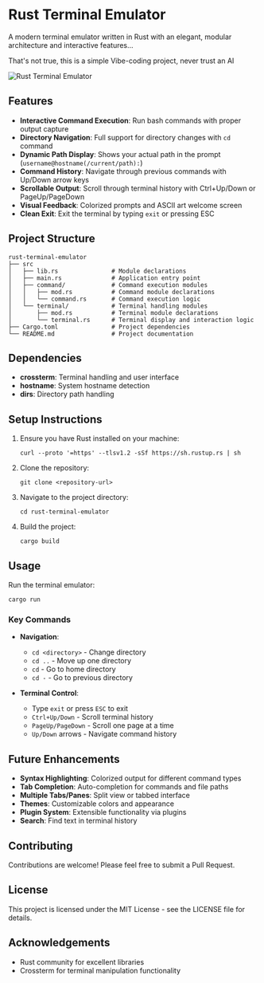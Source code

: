 # Rust Terminal Emulator

A modern terminal emulator written in Rust with an elegant, modular architecture and interactive features...

That's not true, this is a simple Vibe-coding project, never trust an AI 

![Rust Terminal Emulator](https://raw.githubusercontent.com/rust-lang/rust-artwork/master/logo/rust-logo-128x128.png)

## Features

- **Interactive Command Execution**: Run bash commands with proper output capture
- **Directory Navigation**: Full support for directory changes with `cd` command
- **Dynamic Path Display**: Shows your actual path in the prompt (`username@hostname(/current/path):`)
- **Command History**: Navigate through previous commands with Up/Down arrow keys
- **Scrollable Output**: Scroll through terminal history with Ctrl+Up/Down or PageUp/PageDown
- **Visual Feedback**: Colorized prompts and ASCII art welcome screen
- **Clean Exit**: Exit the terminal by typing `exit` or pressing ESC

## Project Structure

```
rust-terminal-emulator
├── src
│   ├── lib.rs               # Module declarations
│   ├── main.rs              # Application entry point
│   ├── command/             # Command execution modules
│   │   ├── mod.rs           # Command module declarations
│   │   └── command.rs       # Command execution logic
│   └── terminal/            # Terminal handling modules
│       ├── mod.rs           # Terminal module declarations
│       └── terminal.rs      # Terminal display and interaction logic
├── Cargo.toml               # Project dependencies
└── README.md                # Project documentation
```

## Dependencies

- **crossterm**: Terminal handling and user interface
- **hostname**: System hostname detection
- **dirs**: Directory path handling

## Setup Instructions

1. Ensure you have Rust installed on your machine:
   ```
   curl --proto '=https' --tlsv1.2 -sSf https://sh.rustup.rs | sh
   ```

2. Clone the repository:
   ```
   git clone <repository-url>
   ```

3. Navigate to the project directory:
   ```
   cd rust-terminal-emulator
   ```

4. Build the project:
   ```
   cargo build
   ```

## Usage

Run the terminal emulator:

```
cargo run
```

### Key Commands

- **Navigation**: 
  - `cd <directory>` - Change directory
  - `cd ..` - Move up one directory
  - `cd` - Go to home directory
  - `cd -` - Go to previous directory

- **Terminal Control**:
  - Type `exit` or press `ESC` to exit
  - `Ctrl+Up/Down` - Scroll terminal history
  - `PageUp/PageDown` - Scroll one page at a time
  - `Up/Down` arrows - Navigate command history

## Future Enhancements

- **Syntax Highlighting**: Colorized output for different command types
- **Tab Completion**: Auto-completion for commands and file paths
- **Multiple Tabs/Panes**: Split view or tabbed interface
- **Themes**: Customizable colors and appearance
- **Plugin System**: Extensible functionality via plugins
- **Search**: Find text in terminal history

## Contributing

Contributions are welcome! Please feel free to submit a Pull Request.

## License

This project is licensed under the MIT License - see the LICENSE file for details.

## Acknowledgements

- Rust community for excellent libraries
- Crossterm for terminal manipulation functionality
